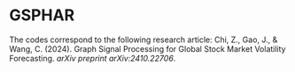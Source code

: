 # GSPHAR

The codes correspond to the following research article: Chi, Z., Gao, J., & Wang, C. (2024). Graph Signal Processing for Global Stock Market Volatility Forecasting. _arXiv preprint arXiv:2410.22706_.
